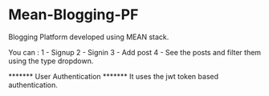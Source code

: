 # Mean-Blogging-PF
Blogging Platform developed using MEAN stack.

You can :
1 - Signup
2 - Signin
3 - Add post
4 - See the posts and filter them using the type dropdown.

******* User Authentication ******* 
It uses the jwt token based authentication.
